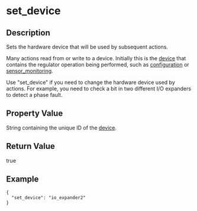 # set_device

## Description

Sets the hardware device that will be used by subsequent actions.

Many actions read from or write to a device. Initially this is the
[device](device.md) that contains the regulator operation being performed, such
as [configuration](configuration.md) or
[sensor_monitoring](sensor_monitoring.md).

Use "set_device" if you need to change the hardware device used by actions. For
example, you need to check a bit in two different I/O expanders to detect a
phase fault.

## Property Value

String containing the unique ID of the [device](device.md).

## Return Value

true

## Example

```
{
  "set_device": "io_expander2"
}
```
